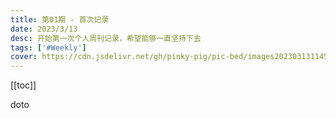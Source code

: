 ```yaml
---
title: 第01期 - 首次记录
date: 2023/3/13
desc: 开始第一次个人周刊记录，希望能够一直坚持下去
tags: ['#Weekly']
cover: https://cdn.jsdelivr.net/gh/pinky-pig/pic-bed/images20230313114545.png
---
```


[[toc]]

doto
